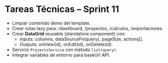 # Tareas Técnicas – Sprint 11

- Limpiar contenido demo del template.
- Crear rutas lazy para: /dashboard, /proyectos, /calculos, /exportaciones.
- Crear **DataGrid** reusable (standalone component) con:
  - Inputs: columns, dataSourceFn(query), pageSize, actions[].
  - Outputs: onView(id), onEdit(id), onDelete(id).
- Servicio `ProjectsService` con método `list(query)`.
- Integrar variables de entorno para baseUrl API.
